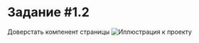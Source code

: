 # Задание #1.2
Доверстать компенент страницы
![Иллюстрация к проекту](https://s3.tmimgcdn.com/templates/49153/scr/1580316054206_2.png)